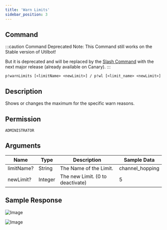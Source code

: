 ```yaml
---
title: 'Warn Limits'
sidebar_position: 3
---
```


## Command
:::caution Command Deprecated
Note: This Command still works on the Stable version of Utilbot!

But it is deprecated and will be replaced by the [Slash Command](../../admins/warns) with the next major release (already available on Canary).
:::
```
p!warnLimits [<limitName> <newLimit>] / p!wl [<limit_name> <newLimit>]
```

## Description
Shows or changes the maximum for the specific warn reasons.

## Permission
`ADMINISTRATOR`

## Arguments
| Name | Type | Description | Sample Data |
| ---- | ---- | ----------- | ----------- |
| limitName? | String | The Name of the Limit. | channel_hopping |
| newLimit? | Integer | The new Limit. (0 to deactivate) | 5 |

## Sample Response
![Image](https://cdn.herrtxbias.net/Discord_LFTgRUoyDd.png)

![Image](https://cdn.herrtxbias.net/Discord_WPiToGJILa.png)
